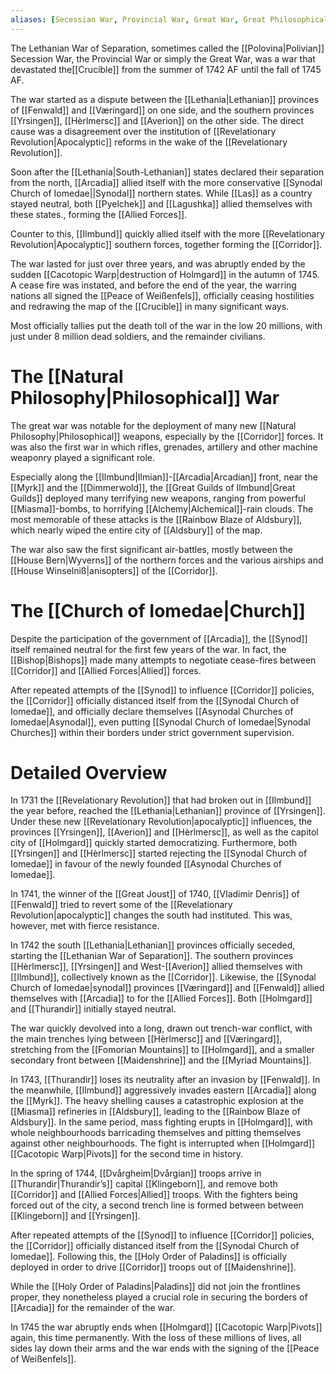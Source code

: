 ```yaml
---
aliases: [Secessian War, Provincial War, Great War, Great Philosophical War]
---
```

The Lethanian War of Separation, sometimes called the [[Polovina|Polivian]] Secession War, the Provincial War or simply the Great War, was a war that devastated the[[Crucible]] from the summer of 1742 AF until the fall of 1745 AF. 

The war started as a dispute between the [[Lethania|Lethanian]] provinces of [[Fenwald]] and [[Væringard]] on one side, and the southern provinces [[Yrsingen]], [[Hèrlmersc]] and [[Averion]] on the other side. The direct cause was a disagreement over the institution of [[Revelationary Revolution|Apocalyptic]] reforms in the wake of the [[Revelationary Revolution]].

Soon after the [[Lethania|South-Lethanian]] states declared their separation from the north, [[Arcadia]] allied itself with the more conservative [[Synodal Church of Iomedae||Synodal]] northern states. While [[Las]] as a country stayed neutral, both [[Pyelchek]] and [[Lagushka]] allied themselves with these states., forming the [[Allied Forces]].

Counter to this, [[Ilmbund]] quickly allied itself with the more [[Revelationary Revolution|Apocalyptic]] southern forces, together forming the [[Corridor]]. 

The war lasted for just over three years, and was abruptly ended by the sudden [[Cacotopic Warp|destruction of Holmgard]] in the autumn of 1745. A cease fire was instated, and before the end of the year, the warring nations all signed the [[Peace of Weißenfels]], officially ceasing hostilities and redrawing the map of the [[Crucible]] in many significant ways.

Most officially tallies put the death toll of the war in the low 20 millions, with just under 8 million dead soldiers, and the remainder civilians.


# The [[Natural Philosophy|Philosophical]] War 
The great war was notable for the deployment of many new [[Natural Philosophy|Philosophical]] weapons, especially by the [[Corridor]] forces. It was also the first war in which rifles, grenades, artillery and other machine weaponry played a significant role.

Especially along the [[Ilmbund|Ilmian]]-[[Arcadia|Arcadian]] front, near the [[Myrk]] and the [[Dimmerwold]], the [[Great Guilds of Ilmbund|Great Guilds]] deployed many terrifying new weapons, ranging from powerful [[Miasma]]-bombs, to horrifying [[Alchemy|Alchemical]]-rain clouds. The most memorable of these attacks is the [[Rainbow Blaze of Aldsbury]], which nearly wiped the entire city of [[Aldsbury]] of the map.

The war also saw the first significant air-battles, mostly between the [[House Bern|Wyverns]] of the northern forces and the various airships and [[House Winselniß|anisopters]] of the [[Corridor]].


# The [[Church of Iomedae|Church]]
Despite the participation of the government of [[Arcadia]], the [[Synod]] itself remained neutral for the first few years of the war. In fact, the [[Bishop|Bishops]] made many attempts to negotiate cease-fires between [[Corridor]] and [[Allied Forces|Allied]] forces.

After repeated attempts of the [[Synod]] to influence [[Corridor]] policies, the [[Corridor]] officially distanced itself from the [[Synodal Church of Iomedae]], and officially declare themselves [[Asynodal Churches of Iomedae|Asynodal]], even putting [[Synodal Church of Iomedae|Synodal Churches]] within their borders under strict government supervision.


# Detailed Overview

In 1731 the [[Revelationary Revolution]] that had broken out in [[Ilmbund]] the year before, reached the [[Lethania|Lethanian]] province of [[Yrsingen]]. Under these new [[Revelationary Revolution|apocalyptic]] influences, the provinces [[Yrsingen]], [[Averion]] and [[Hèrlmersc]], as well as the capitol city of [[Holmgard]] quickly started democratizing. Furthermore, both [[Yrsingen]] and [[Hèrlmersc]] started rejecting the [[Synodal Church of Iomedae]] in favour of the newly founded [[Asynodal Churches of Iomedae]].

In 1741, the winner of the [[Great Joust]] of 1740, [[Vladimir Denris]] of [[Fenwald]] tried to revert some of the [[Revelationary Revolution|apocalyptic]] changes the south had instituted. This was, however, met with fierce resistance.

In 1742 the south  [[Lethania|Lethanian]] provinces officially seceded, starting the [[Lethanian War of Separation]]. The southern provinces [[Hèrlmersc]], [[Yrsingen]] and West-[[Averion]] allied themselves with [[Ilmbund]], collectively known as the [[Corridor]]. Likewise, the [[Synodal Church of Iomedae|synodal]] provinces [[Væringard]] and [[Fenwald]] allied themselves with [[Arcadia]] to for the [[Allied Forces]]. Both [[Holmgard]] and [[Thurandir]] initially stayed neutral.

The war quickly devolved into a long, drawn out trench-war conflict, with the main trenches lying between [[Hèrlmersc]] and [[Væringard]], stretching from the [[Fomorian Mountains]] to [[Holmgard]], and a smaller secondary front between [[Maidenshrine]] and the [[Myriad Mountains]].

In 1743, [[Thurandir]] loses its neutrality after an invasion by [[Fenwald]]. In the meanwhile, [[Ilmbund]] aggressively invades eastern [[Arcadia]] along the [[Myrk]]. The heavy shelling causes a catastrophic explosion at the [[Miasma]] refineries in [[Aldsbury]], leading to the [[Rainbow Blaze of Aldsbury]]. In the same period, mass fighting erupts in [[Holmgard]], with whole neighbourhoods barricading themselves and pitting themselves against other neighbourhoods. The fight is interrupted when [[Holmgard]] [[Cacotopic Warp|Pivots]] for the second time in history.

In the spring of 1744, [[Dvårgheim|Dvårgian]] troops arrive in [[Thurandir|Thurandir’s]] capital [[Klingeborn]], and remove both [[Corridor]] and [[Allied Forces|Allied]] troops. With the fighters being forced out of the city, a second trench line is formed between between [[Klingeborn]] and [[Yrsingen]].

After repeated attempts of the [[Synod]] to influence [[Corridor]] policies, the [[Corridor]] officially distanced itself from the [[Synodal Church of Iomedae]]. Following this, the [[Holy Order of Paladins]] is officially deployed in order to drive [[Corridor]] troops out of [[Maidenshrine]]. 

While the [[Holy Order of Paladins|Paladins]] did not join the frontlines proper, they nonetheless played a crucial role in securing the borders of [[Arcadia]] for the remainder of the war.

In 1745 the war abruptly ends when [[Holmgard]] [[Cacotopic Warp|Pivots]] again, this time permanently. With the loss of these millions of lives, all sides lay down their arms and the war ends with the signing of the [[Peace of Weißenfels]].
